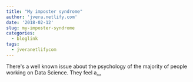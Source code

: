 ```yaml
---
title: "My imposter syndrome"
author: 'jvera.netlify.com'
date: '2018-02-12'
slug: my-imposter-syndrome
categories:
  - bloglink
tags:
  - jveranetlifycom
---
```


There's a well known issue about the psychology of the majority of people working on Data Science. They feel a[... <i class="fas fa-external-link-alt"></i>](http://jvera.netlify.com/post/2018/02/12/my-imposter-syndrome/)

